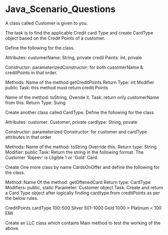 # Java_Scenario_Questions

A class called Customer is given to you.

The task is to find the applicable Credit card Type and create CardType object based on the Credit Points of a customer.

Define the following for the class.

Attributes:
customerName: String, private
credil Paints: int, privale

Constructor:
parameterizedConstructor: for both cusotmerName & creditPoints in that order.

Methods:
Name of the method getCreditPoints
Return Type: int
Modifier public
Task: this method must return credit Points

Name of the method: toString, Ovende it.
Task: return only customerName from this.
Return Type: Suing

Create another class called CardType. Define the following for the class

Attributes:
customer: Customer, private
cardlype: String, pnvate

Constructor:
parameterized Constructor: for customer and cardType attributes in that order

Methods:
Name of the method: toString Override this.
Return type: String
Modifier: public
Task: Return the string in the following format.
  The Customer 'Rajeev' is Lligible 1 or 'Gold' Card.

Create One more class by name CardsOnOffer and define the following for the class.

Method:
Name Of the method: getOftenedCard
Return type: CardType
Modifiers: public, static
Parameter: Customer object
Task: Create and return a Card Type object after logically finding cardtype from creditPoints as per the below rules.

CreditPoints    cardType
100-500           Silver
501-1000          Gold
1000 >            Platinum
< 100             EMI

Create an LLC class which contains Main method to test the working of the above.
